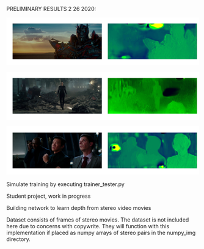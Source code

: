 PRELIMINARY RESULTS 2 26 2020:

![Transformer Map](/examples/01_transformer_test.png)

![Wide Resident Evil Map](/examples/03_residentevilwide_test.png)

![Many Subjects in order Map](/examples/06_threeactors_test.png)

Simulate training by executing trainer_tester.py

Student project, work in progress

Building network to learn depth from stereo video movies

Dataset consists of frames of stereo movies. The dataset is not included here due to concerns with copywrite. They will function with this implementation if placed as numpy arrays of stereo pairs in the numpy_img directory.
